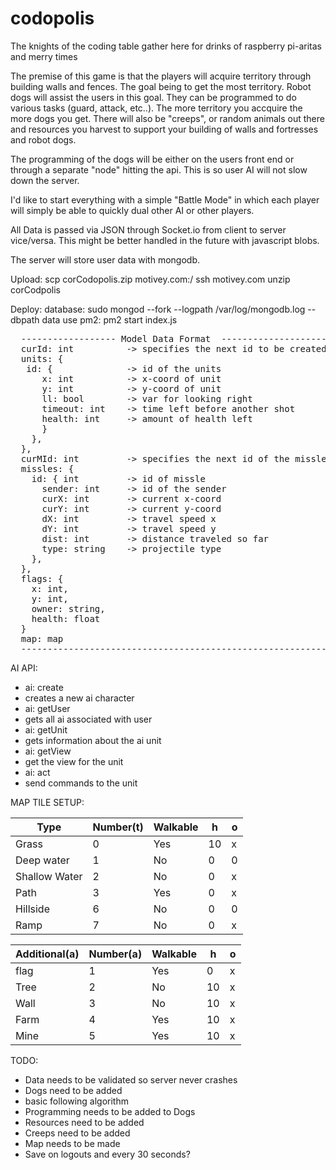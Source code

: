 # codopolis
The knights of the coding table gather here for drinks of raspberry pi-aritas and merry times

The premise of this game is that the players will acquire territory through building walls and fences. The goal being to get the most territory. Robot dogs will assist the users in this goal. They can be programmed to do various tasks (guard, attack, etc..). The more territory you accquire the more dogs you get. There will also be "creeps", or random animals out there and resources you harvest to support your building of walls and fortresses and robot dogs.

The programming of the dogs will be either on the users front end or through a separate "node" hitting the api. This is so user AI will not slow down the server.

I'd like to start everything with a simple "Battle Mode" in which each player will simply be able to quickly dual other AI or other players.

All Data is passed via JSON through Socket.io from client to server vice/versa. This might be better handled in the future with javascript blobs.

The server will store user data with mongodb.

Upload:
scp corCodopolis.zip motivey.com:/
ssh motivey.com
unzip corCodpolis

Deploy:
database: sudo mongod --fork --logpath /var/log/mongodb.log --dbpath data
use pm2:
  pm2 start index.js

<pre>
  ------------------ Model Data Format  ----------------------
  curId: int          -> specifies the next id to be created by new player
  units: {
   id: {              -> id of the units
      x: int          -> x-coord of unit
      y: int          -> y-coord of unit
      ll: bool        -> var for looking right
      timeout: int    -> time left before another shot
      health: int     -> amount of health left
      }
    },
  },
  curMId: int         -> specifies the next id of the missles
  missles: {
    id: { int         -> id of missle
      sender: int     -> id of the sender
      curX: int       -> current x-coord
      curY: int       -> current y-coord
      dX: int         -> travel speed x
      dY: int         -> travel speed y
      dist: int       -> distance traveled so far
      type: string    -> projectile type
    },
  },
  flags: {
    x: int,
    y: int,
    owner: string,
    health: float
  }
  map: map
  ----------------------------------------------------------
</pre>

AI API:

* ai: create
 * creates a new ai character
* ai: getUser
 * gets all ai associated with user
* ai: getUnit
 * gets information about the ai unit
* ai: getView
 * get the view for the unit
* ai: act
 * send commands to the unit


MAP TILE SETUP:


|Type             |Number(t)     |Walkable      |h       |o    |
|-----------------|--------------|--------------|--------|-----|
|Grass            |0             |Yes           |10      |x    |
|Deep water       |1             |No            |0       |0    |
|Shallow Water    |2             |No            |0       |x    |
|Path             |3             |Yes           |0       |x    |
|Hillside         |6             |No            |0       |0    |
|Ramp             |7             |No            |0       |x    |

|Additional(a)    |Number(a)     |Walkable      |h       |o    |
|-----------------|--------------|--------------|--------|-----|
|flag             |1             |Yes           |0       |x    |
|Tree             |2             |No            |10      |x    |
|Wall             |3             |No            |10      |x    |
|Farm             |4             |Yes           |10      |x    |
|Mine             |5             |Yes           |10      |x    |

TODO:

* Data needs to be validated so server never crashes
* Dogs need to be added
 * basic following algorithm
* Programming needs to be added to Dogs
* Resources need to be added
* Creeps need to be added
* Map needs to be made
* Save on logouts and every 30 seconds?
